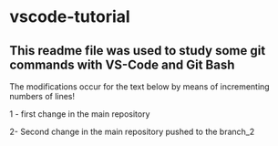 # vscode-tutorial

## This readme file was used to study some git commands with VS-Code and Git Bash

The modifications occur for the text below by means of incrementing numbers of lines!

1 - first change in the main repository

2- Second change in the main repository pushed to the branch_2
